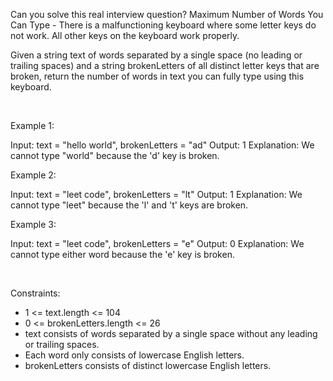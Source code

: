 Can you solve this real interview question? Maximum Number of Words You Can Type - There is a malfunctioning keyboard where some letter keys do not work. All other keys on the keyboard work properly.

Given a string text of words separated by a single space (no leading or trailing spaces) and a string brokenLetters of all distinct letter keys that are broken, return the number of words in text you can fully type using this keyboard.

 

Example 1:


Input: text = "hello world", brokenLetters = "ad"
Output: 1
Explanation: We cannot type "world" because the 'd' key is broken.


Example 2:


Input: text = "leet code", brokenLetters = "lt"
Output: 1
Explanation: We cannot type "leet" because the 'l' and 't' keys are broken.


Example 3:


Input: text = "leet code", brokenLetters = "e"
Output: 0
Explanation: We cannot type either word because the 'e' key is broken.


 

Constraints:

 * 1 <= text.length <= 104
 * 0 <= brokenLetters.length <= 26
 * text consists of words separated by a single space without any leading or trailing spaces.
 * Each word only consists of lowercase English letters.
 * brokenLetters consists of distinct lowercase English letters.